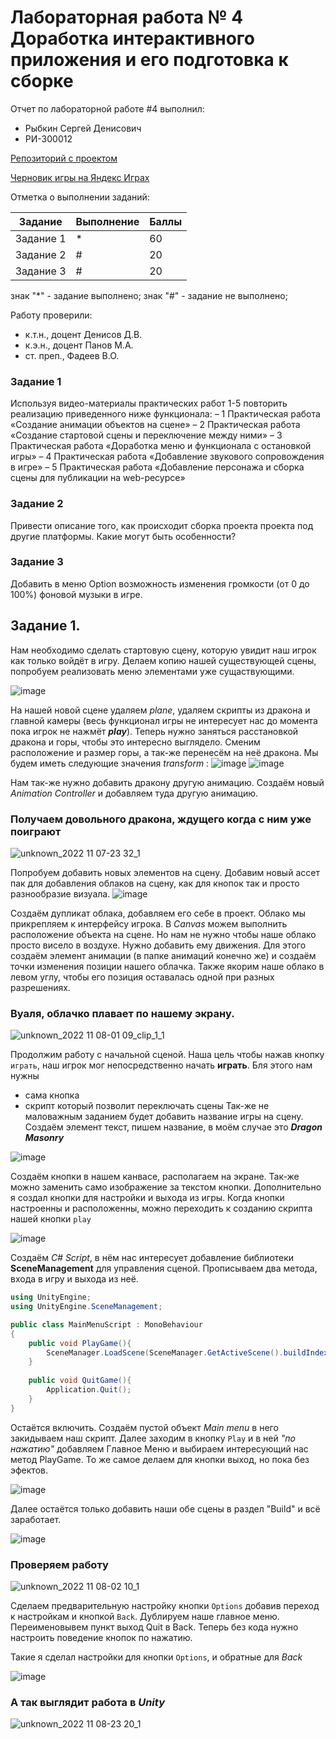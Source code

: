 # Лабораторная работа № 4 Доработка интерактивного приложения и его подготовка к сборке

Отчет по лабораторной работе #4 выполнил:
- Рыбкин Сергей Денисович
- РИ-300012

[Репозиторий с проектом](https://github.com/Sergey8Rybkin/Dragon-Picker)

[Черновик игры на Яндекс Играх](https://yandex.ru/games/app/198497?draft=true&lang=ru)

Отметка о выполнении заданий:

| Задание | Выполнение | Баллы |
| ------ | ------ | ------ |
| Задание 1 | * | 60 |
| Задание 2 | # | 20 |
| Задание 3 | # | 20 |

знак "*" - задание выполнено; знак "#" - задание не выполнено;

Работу проверили:
- к.т.н., доцент Денисов Д.В.
- к.э.н., доцент Панов М.А.
- ст. преп., Фадеев В.О.

### Задание 1
Используя видео-материалы практических работ 1-5 повторить реализацию
приведенного ниже функционала:
– 1 Практическая работа «Создание анимации объектов на сцене»
– 2 Практическая работа «Создание стартовой сцены и переключение
между ними»
– 3 Практическая работа «Доработка меню и функционала с остановкой
игры»
– 4 Практическая работа «Добавление звукового сопровождения в игре»
– 5 Практическая работа «Добавление персонажа и сборка сцены для
публикации на web-ресурсе»

### Задание 2
Привести описание того, как происходит сборка проекта проекта под другие
платформы. Какие могут быть особенности?

### Задание 3
Добавить в меню Option возможность изменения громкости (от 0 до 100%)
фоновой музыки в игре.

## Задание 1.

Нам необходимо сделать стартовую сцену, которую увидит наш игрок как только войдёт в игру.
Делаем копию нашей существующей сцены, попробуем реализовать меню элементами уже сущаствующими.

![image](https://user-images.githubusercontent.com/100475554/200386297-992457ac-6b15-440f-9f2b-06b255607879.png)

На нашей новой сцене удаляем *plane*, удаляем скрипты из дракона и главной камеры (весь функционал игры не интересует нас до момента пока игрок не нажмёт ***play***). Теперь нужно заняться расстановкой дракона и горы, чтобы это интересно выглядело. Сменим расположение и размер горы, а так-же перенесём на неё дракона. Мы будем иметь следующие значения *transform* :
![image](https://user-images.githubusercontent.com/100475554/200387291-2e08456f-3068-4d5c-bd59-245e2e2d6cc4.png) ![image](https://user-images.githubusercontent.com/100475554/200387313-aed67b29-a0d0-48aa-908f-099df26ab9fa.png)

Нам так-же нужно добавить дракону другую анимацию. Создаём новый *Animation Controller* и добавляем туда другую анимацию.

### Получаем довольного дракона, ждущего когда с ним уже поиграют
![unknown_2022 11 07-23 32_1](https://user-images.githubusercontent.com/100475554/200388004-e445ca8b-a3c0-4df6-98b4-329c379031a4.gif)

Попробуем добавить новых элементов на сцену. Добавим новый ассет пак для добавления облаков на сцену, как для кнопок так и просто разнообразие визуала.
![image](https://user-images.githubusercontent.com/100475554/200399924-0a1e8a63-6005-40cd-ab56-41398ae5c6b8.png)

Создаём дупликат облака, добавляем его себе в проект. Облако мы прикрепляем к интерфейсу игрока. В *Canvas* можем выполнить расположение объекта на сцене. Но нам не нужно чтобы наше облако просто висело в воздухе. Нужно добавить ему движения. Для этого создаём элемент анимации (в папке анимаций конечно же) и создаём точки изменения позиции нашего облачка.
Также якорим наше облако в левом углу, чтобы его позиция оставалась одной при разных разрешениях.
### Вуаля, облачко плавает по нашему экрану.

![unknown_2022 11 08-01 09_clip_1_1](https://user-images.githubusercontent.com/100475554/200405748-ca19e848-5fa6-4e96-9659-2fe70bb49748.gif)

Продолжим работу с начальной сценой. Наша цель чтобы нажав кнопку `играть`, наш игрок мог непосредственно начать **играть**. Бля этого нам нужны
+ сама кнопка
+ скрипт который позволит переключать сцены
Так-же не маловажным заданием будет добавить название игры на сцену. Создаём элемент текст, пишем название, в моём случае это ***Dragon Masonry***

![image](https://user-images.githubusercontent.com/100475554/200413712-d7998251-c8b9-4378-92e1-2a02c5679736.png)

Создаём кнопки в нашем канвасе, располагаем на экране. Так-же можно заменить само изображение за текстом кнопки. Дополнительно я создал кнопки для настройки и выхода из игры. Когда кнопки настроенны и расположенны, можно переходить к созданию скрипта нашей кнопки `play`

![image](https://user-images.githubusercontent.com/100475554/200414495-b857a4c9-6cb7-45eb-950b-a1d349659be6.png)

Создаём *C# Script*, в нём нас интересует добавление библиотеки **SceneManagement** для управления сценой. Прописываем два метода, входа в игру и выхода из неё.

```c#
using UnityEngine;
using UnityEngine.SceneManagement;

public class MainMenuScript : MonoBehaviour
{
    public void PlayGame(){
        SceneManager.LoadScene(SceneManager.GetActiveScene().buildIndex+1);
    }
    
    public void QuitGame(){
        Application.Quit();
    }
}
```

Остаётся включить. Создаём пустой объект *Main menu* в него закидываем наш скрипт. Далее заходим в кнопку `Play` и в ней *"по нажатию"* добавляем Главное Меню и выбираем интересующий нас метод PlayGame. То же самое делаем для кнопки выход, но пока без эфектов.

![image](https://user-images.githubusercontent.com/100475554/200416019-4a0a07f2-3988-4115-a1c9-3dc88d09a3d0.png)

Далее остаётся только добавить наши обе сцены в раздел "Build" и всё заработает.

![image](https://user-images.githubusercontent.com/100475554/200416169-abb5d783-75fc-4d0a-9425-b1f7a32df352.png)
### Проверяем работу
![unknown_2022 11 08-02 10_1](https://user-images.githubusercontent.com/100475554/200417116-0947dac0-2b67-4087-8e2d-00eb34879e7f.gif)

Сделаем предварительную настройку кнопки `Options` добавив переход к настройкам и кнопкой `Back`. Дублируем наше главное меню. Переименовывем пункт выход Quit в Back.
Теперь без кода нужно настроить поведение кнопок по нажатию. 

Такие я сделал настройки для кнопки `Options`, и обратные для *Back*

![image](https://user-images.githubusercontent.com/100475554/200644167-42340174-ae67-40ec-b7b6-e5561c21ba6f.png)

### А так выглядит работа в *Unity*
![unknown_2022 11 08-23 20_1](https://user-images.githubusercontent.com/100475554/200644864-0fb7d203-70ae-471f-8185-b9757f7121bd.gif)
